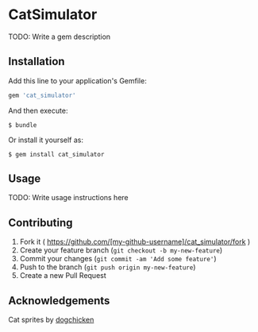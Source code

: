 # CatSimulator

TODO: Write a gem description

## Installation

Add this line to your application's Gemfile:

```ruby
gem 'cat_simulator'
```

And then execute:

    $ bundle

Or install it yourself as:

    $ gem install cat_simulator

## Usage

TODO: Write usage instructions here

## Contributing

1. Fork it ( https://github.com/[my-github-username]/cat_simulator/fork )
2. Create your feature branch (`git checkout -b my-new-feature`)
3. Commit your changes (`git commit -am 'Add some feature'`)
4. Push to the branch (`git push origin my-new-feature`)
5. Create a new Pull Request

## Acknowledgements

Cat sprites by [dogchicken](http://opengameart.org/content/cat-fighter-sprite-sheet)
